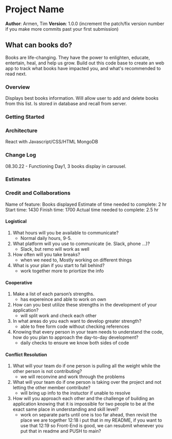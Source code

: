 # Project Name
**Author**: Armen, Tim
**Version**: 1.0.0 (increment the patch/fix version number if you make more commits past your first submission)
## What can books do?
Books are life-changing. They have the power to enlighten, educate, entertain, heal, and help us grow. Build out this code base to create an web app to track what books have impacted you, and what's recommended to read next.
### Overview
Displays best books information. Will allow user to add and delete books from this list. Is stored in database and recall from server.
### Getting Started
<!-- What are the steps that a user must take in order to build this app on their own machine and get it running? -->
### Architecture
React with Javascript/CSS/HTML
MongoDB
### Change Log
08.30.22 - Functioning Day1, 3 books display in carousel.
### Estimates
<!-- See below -->
### Credit and Collaborations
<!-- Give credit (and a link) to other people or resources that helped you build this application. -->
<!-- Name of feature:
Estimate of time needed to complete:
Start time:
Finish time:
Actual time needed to complete: -->
Name of feature: Books displayed
Estimate of time needed to complete: 2 hr
Start time: 1430
Finish time: 1700
Actual time needed to complete: 2.5 hr
#### Logistical
1. What hours will you be available to communicate?
    * Normal daily hours, 9-5.
2. What platform will you use to communicate (ie. Slack, phone …)?
    * Slack, but remo will work as well
3. How often will you take breaks?
    * when we need to, Mostly working on different things
4. What is your plan if you start to fall behind?
    * work together more to priortize the info
#### Cooperative
1. Make a list of each parson’s strengths.
    * has expereince and able to work on own
2. How can you best utilize these strengths in the development of your application?
    * will split work and check each other
3. In what areas do you each want to develop greater strength?
    * able to free form code without checking references
4. Knowing that every person in your team needs to understand the code, how do you plan to approach the day-to-day development?
    * daily checks to ensure we know both sides of code
#### Conflict Resolution
1. What will your team do if one person is pulling all the weight while the other person is not contributing?
    * we will reconvine and work through the problems
2. What will your team do if one person is taking over the project and not letting the other member contribute?
    * will bring up info to the instuctor if unable to resolve
3. How will you approach each other and the challenge of building an application knowing that it is impossible for two people to be at the exact same place in understanding and skill level?
    * work on separate parts until one is too far ahead, then revisit the place we are together
12:18
i put that in my README, if you want to use that
12:19
so Front-End is good, we can resubmit whenever you put that in readme and PUSH to main?








